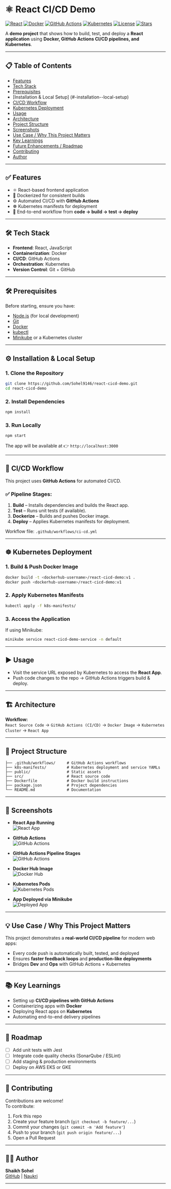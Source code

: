 # ⚛️ React CI/CD Demo

[![React](https://img.shields.io/badge/Frontend-React-blue)](https://react.dev/)
[![Docker](https://img.shields.io/badge/Containerized-Docker-blueviolet)](https://www.docker.com/)
[![GitHub Actions](https://img.shields.io/badge/CI%2FCD-GitHub%20Actions-green)](https://github.com/features/actions)
[![Kubernetes](https://img.shields.io/badge/Orchestration-Kubernetes-orange)](https://kubernetes.io/)
[![License](https://img.shields.io/badge/License-MIT-lightgrey)](LICENSE)
[![Stars](https://img.shields.io/github/stars/Sohel9146/react-cicd-demo.svg)](https://github.com/Sohel9146/react-cicd-demo/stargazers)

A **demo project** that shows how to build, test, and deploy a **React application** using **Docker, GitHub Actions CI/CD pipelines, and Kubernetes**.

---

## 📋 Table of Contents
- [Features](#-features)
- [Tech Stack](#-tech-stack)
- [Prerequisites](#-prerequisites)
- [Installation & Local Setup] (#-installation--local-setup)
- [CI/CD Workflow](#-ci-cd-workflow)
- [Kubernetes Deployment](#-kubernetes-deployment)
- [Usage](#-usage)
- [Architecture](#-architecture)
- [Project Structure](#-project-structure)
- [Screenshots](#-screenshots)
- [Use Case / Why This Project Matters](#-use-case--why-this-project-matters)
- [Key Learnings](#-key-learnings)
- [Future Enhancements / Roadmap](#-roadmap)
- [Contributing](#-contributing)
- [Author](#-author)

---

## ✅ Features
- ⚛️ React-based frontend application  
- 🐳 Dockerized for consistent builds  
- ⚙️ Automated CI/CD with **GitHub Actions**  
- ☸️ Kubernetes manifests for deployment  
- 🔄 End-to-end workflow from **code → build → test → deploy**  

---

## 🛠 Tech Stack
- **Frontend**: React, JavaScript  
- **Containerization**: Docker  
- **CI/CD**: GitHub Actions  
- **Orchestration**: Kubernetes  
- **Version Control**: Git + GitHub  

---

## 🛠 Prerequisites
Before starting, ensure you have:
- [Node.js](https://nodejs.org/) (for local development)
- [Git](https://git-scm.com/)  
- [Docker](https://docs.docker.com/get-docker/)  
- [kubectl](https://kubernetes.io/docs/tasks/tools/)  
- [Minikube](https://minikube.sigs.k8s.io/docs/start/) or a Kubernetes cluster  

---

## ⚙️ Installation & Local Setup

### 1. Clone the Repository
```bash
git clone https://github.com/Sohel9146/react-cicd-demo.git
cd react-cicd-demo
```

### 2. Install Dependencies
```bash
npm install
```

### 3. Run Locally
```bash
npm start
```
The app will be available at 👉 `http://localhost:3000`

---

## 🤖 CI/CD Workflow
This project uses **GitHub Actions** for automated CI/CD.

### ✅ Pipeline Stages:
1. **Build** – Installs dependencies and builds the React app.  
2. **Test** – Runs unit tests (if available).  
3. **Dockerize** – Builds and pushes Docker image.  
4. **Deploy** – Applies Kubernetes manifests for deployment.  

Workflow file: `.github/workflows/ci-cd.yml`

---

## ☸️ Kubernetes Deployment

### 1. Build & Push Docker Image
```bash
docker build -t <dockerhub-username>/react-cicd-demo:v1 .
docker push <dockerhub-username>/react-cicd-demo:v1
```

### 2. Apply Kubernetes Manifests
```bash
kubectl apply -f k8s-manifests/
```

### 3. Access the Application
If using Minikube:
```bash
minikube service react-cicd-demo-service -n default
```

---

## ▶️ Usage
- Visit the service URL exposed by Kubernetes to access the **React App**.  
- Push code changes to the repo → GitHub Actions triggers build & deploy.  

---

## 🏗 Architecture
**Workflow:**  
`React Source Code` → `GitHub Actions (CI/CD)` → `Docker Image` → `Kubernetes Cluster` → `React App`

---

## 📂 Project Structure
```
├── .github/workflows/     # GitHub Actions workflows
├── k8s-manifests/         # Kubernetes deployment and service YAMLs
├── public/                # Static assets
├── src/                   # React source code
├── Dockerfile             # Docker build instructions
├── package.json           # Project dependencies
└── README.md              # Documentation
```

---

## 📸 Screenshots

- **React App Running**  
![React App](./screenshots/react-app.png)

- **GitHub Actions**  
![GitHub Actions](./screenshots/action.png)

- **GitHub Actions Pipeline Stages**  
![GitHub Actions](./screenshots/build-stage.jpeg)

- **Docker Hub Image**  
![Docker Hub](./screenshots/dockerhub.png)

- **Kubernetes Pods**  
![Kubernetes Pods](./screenshots/kubernetes-get-pods.png)

- **App Deployed via Minikube**  
![Deployed App](./screenshots/kubernetes-deployment.png)

---

## 💡 Use Case / Why This Project Matters
This project demonstrates a **real-world CI/CD pipeline** for modern web apps:
- Every code push is automatically built, tested, and deployed  
- Ensures **faster feedback loops** and **production-like deployments**  
- Bridges **Dev** and **Ops** with GitHub Actions + Kubernetes  

---

## 📚 Key Learnings
- Setting up **CI/CD pipelines with GitHub Actions**  
- Containerizing apps with **Docker**  
- Deploying React apps on **Kubernetes**  
- Automating end-to-end delivery pipelines  

---

## 🔮 Roadmap
- [ ] Add unit tests with Jest  
- [ ] Integrate code quality checks (SonarQube / ESLint)  
- [ ] Add staging & production environments  
- [ ] Deploy on AWS EKS or GKE  

---

## 🤝 Contributing
Contributions are welcome!  
To contribute:
1. Fork this repo  
2. Create your feature branch (`git checkout -b feature/...`)  
3. Commit your changes (`git commit -m 'Add feature'`)  
4. Push to your branch (`git push origin feature/...`)  
5. Open a Pull Request  

---

## 👨‍💻 Author
**Shaikh Sohel**  
[GitHub](https://github.com/Sohel9146) | [Naukri](https://www.naukri.com/mnjuser/profile)    

---
